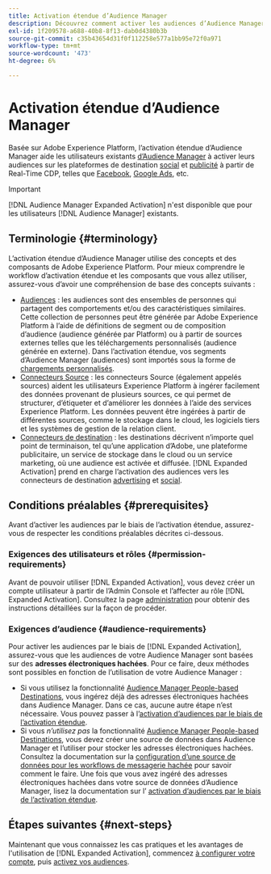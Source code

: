 ```yaml
---
title: Activation étendue d’Audience Manager
description: Découvrez comment activer les audiences d’Audience Manager vers les destinations publicitaires et sociales par le biais de l’activation étendue de l’Audience Manager.
exl-id: 1f209578-a688-40b8-8f13-dab0d4380b3b
source-git-commit: c35b43654d31f0f112258e577a1bb95e72f0a971
workflow-type: tm+mt
source-wordcount: '473'
ht-degree: 6%

---
```


# Activation étendue d’Audience Manager

Basée sur Adobe Experience Platform, l’activation étendue d’Audience Manager aide les utilisateurs existants [d’Audience Manager](https://experienceleague.adobe.com/en/docs/audience-manager/user-guide/aam-home) à activer leurs audiences sur les plateformes de destination [social](../destinations/catalog/social/overview.md) et [publicité](../destinations/catalog/advertising/overview.md) à partir de Real-Time CDP, telles que [Facebook](../destinations/catalog/social/facebook.md), [Google Ads](../destinations/catalog/advertising/google-ads-destination.md), etc.

>[!IMPORTANT]
>
>[!DNL Audience Manager Expanded Activation] n&#39;est disponible que pour les utilisateurs [!DNL Audience Manager] existants.

## Terminologie {#terminology}

L’activation étendue d’Audience Manager utilise des concepts et des composants de Adobe Experience Platform. Pour mieux comprendre le workflow d’activation étendue et les composants que vous allez utiliser, assurez-vous d’avoir une compréhension de base des concepts suivants :

* [Audiences](../segmentation/ui/overview.md) : les audiences sont des ensembles de personnes qui partagent des comportements et/ou des caractéristiques similaires. Cette collection de personnes peut être générée par Adobe Experience Platform à l’aide de définitions de segment ou de composition d’audience (audience générée par Platform) ou à partir de sources externes telles que les téléchargements personnalisés (audience générée en externe). Dans l’activation étendue, vos segments d’Audience Manager (audiences) sont importés sous la forme de [chargements personnalisés](../segmentation/ui/audience-portal.md#import-audience).
* [Connecteurs Source](../sources/home.md) : les connecteurs Source (également appelés sources) aident les utilisateurs Experience Platform à ingérer facilement des données provenant de plusieurs sources, ce qui permet de structurer, d’étiqueter et d’améliorer les données à l’aide des services Experience Platform. Les données peuvent être ingérées à partir de différentes sources, comme le stockage dans le cloud, les logiciels tiers et les systèmes de gestion de la relation client.
* [Connecteurs de destination](../destinations/home.md) : les destinations décrivent n’importe quel point de terminaison, tel qu’une application d’Adobe, une plateforme publicitaire, un service de stockage dans le cloud ou un service marketing, où une audience est activée et diffusée. [!DNL Expanded Activation] prend en charge l’activation des audiences vers les connecteurs de destination [advertising](../destinations/catalog/advertising/overview.md) et [social](../destinations/catalog/social/overview.md).

## Conditions préalables {#prerequisites}

Avant d’activer les audiences par le biais de l’activation étendue, assurez-vous de respecter les conditions préalables décrites ci-dessous.

### Exigences des utilisateurs et rôles {#permission-requirements}

Avant de pouvoir utiliser [!DNL Expanded Activation], vous devez créer un compte utilisateur à partir de l’Admin Console et l’affecter au rôle [!DNL Expanded Activation]. Consultez la page [administration](administration.md) pour obtenir des instructions détaillées sur la façon de procéder.

### Exigences d’audience {#audience-requirements}

Pour activer les audiences par le biais de [!DNL Expanded Activation], assurez-vous que les audiences de votre Audience Manager sont basées sur des **adresses électroniques hachées**. Pour ce faire, deux méthodes sont possibles en fonction de l’utilisation de votre Audience Manager :

* Si vous utilisez la fonctionnalité [Audience Manager People-based Destinations](https://experienceleague.adobe.com/en/docs/audience-manager/user-guide/features/destinations/people-based/people-based-destinations-overview), vous ingérez déjà des adresses électroniques hachées dans Audience Manager. Dans ce cas, aucune autre étape n’est nécessaire. Vous pouvez passer à l’[activation d’audiences par le biais de l’activation étendue](activate-audiences.md).
* Si vous _n’utilisez pas_ la fonctionnalité [Audience Manager People-based Destinations](https://experienceleague.adobe.com/en/docs/audience-manager/user-guide/features/destinations/people-based/people-based-destinations-overview), vous devez créer une source de données dans Audience Manager et l’utiliser pour stocker les adresses électroniques hachées. Consultez la documentation sur la [configuration d’une source de données pour les workflows de messagerie hachée](https://experienceleague.adobe.com/en/docs/audience-manager/user-guide/features/data-sources/create-data-source-hashed-emails) pour savoir comment le faire. Une fois que vous avez ingéré des adresses électroniques hachées dans votre source de données d’Audience Manager, lisez la documentation sur l’ [activation d’audiences par le biais de l’activation étendue](activate-audiences.md).

## Étapes suivantes {#next-steps}

Maintenant que vous connaissez les cas pratiques et les avantages de l&#39;utilisation de [!DNL Expanded Activation], commencez [à configurer votre compte](administration.md), puis [activez vos audiences](activate-audiences.md).
